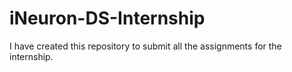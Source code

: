 # iNeuron-DS-Internship
I have created this repository to submit all the assignments for the internship.
